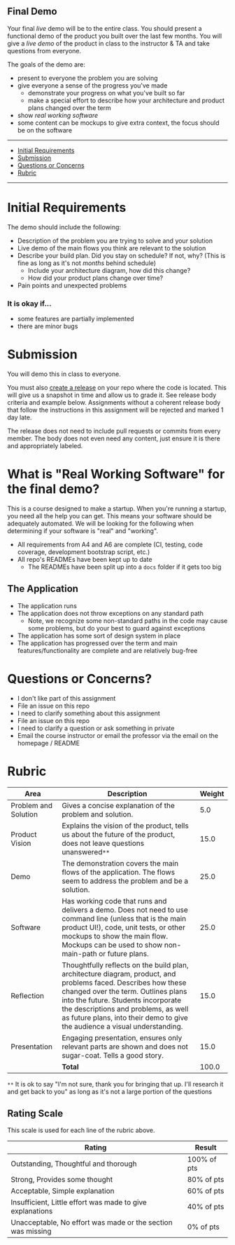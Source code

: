 Final Demo
---

Your final *live* demo will be to the entire class. You should present a functional demo of the product you built over the last few months. You will give a *live demo* of the product in class to the instructor & TA and take questions from everyone.

The goals of the demo are:

- present to everyone the problem you are solving
- give everyone a sense of the progress you've made
  - demonstrate your progress on what you've built so far
  - make a special effort to describe how your architecture and product plans changed over the term
- show *real working software*
- some content can be mockups to give extra context, the focus should be on the software

---

- [Initial Requirements](#initial-requirements)
- [Submission](#submission)
- [Questions or Concerns](#questions-or-concerns)
- [Rubric](#rubric)

---

# Initial Requirements

The demo should include the following:

- Description of the problem you are trying to solve and your solution
- Live demo of the main flows you think are relevant to the solution
- Describe your build plan. Did you stay on schedule? If not, why? (This is fine as long as it's not _months_ behind schedule)
  - Include your architecture diagram, how did this change?
  - How did your product plans change over time?
- Pain points and unexpected problems

### It is okay if...

- some features are partially implemented
- there are minor bugs

# Submission

You will demo this in class to everyone.

You must also [create a release](https://help.github.com/en/articles/creating-releases) on your repo where the code is located.
This will give us a snapshot in time and allow us to grade it. See release body criteria and example below. Assignments without a coherent release body that follow the instructions in this assignment will be rejected and marked 1 day late.

The release does not need to include pull requests or commits from every member. The body does not even need any content, just ensure it is there and appropriately labeled.

# What is "Real Working Software" for the final demo?

This is a course designed to make a startup. When you're running a startup, you need all the help you can get. This means your software should be adequately automated. We will be looking for the following when determining if your software is "real" and "working".

- All requirements from A4 and A6 are complete (CI, testing, code coverage, development bootstrap script, etc.)
- All repo's READMEs have been kept up to date
  - The READMEs have been split up into a `docs` folder if it gets too big

## The Application

- The application runs
- The application does not throw exceptions on any standard path
  - Note, we recognize some non-standard paths in the code may cause some problems, but do your best to guard against exceptions
- The application has some sort of design system in place
- The application has progressed over the term and main features/functionality are complete and are relatively bug-free

# Questions or Concerns?

- I don't like part of this assignment
 - File an issue on this repo
- I need to clarify something about this assignment
 - File an issue on this repo
- I need to clarify a question or ask something in private
 - Email the course instructor or email the professor via the email on the homepage / README

# Rubric
 

| Area | Description| Weight |
| --- | --- | --- |
| Problem and Solution | Gives a concise explanation of the problem and solution. | 5.0 |
| Product Vision | Explains the vision of the product, tells us about the future of the product, does not leave questions unanswered`**` | 15.0 |
| Demo | The demonstration covers the main flows of the application. The flows seem to address the problem and be a solution. | 25.0 |
| Software | Has working code that runs and delivers a demo. Does not need to use command line (unless that is the main product UI!), code, unit tests, or other mockups to show the main flow. Mockups can be used to show non-main-path or future plans.  | 25.0 |
| Reflection | Thoughtfully reflects on the build plan, architecture diagram, product, and problems faced. Describes how these changed over the term. Outlines plans into the future. Students incorporate the descriptions and problems, as well as future plans, into their demo to give the audience a visual understanding. | 15.0 |
| Presentation | Engaging presentation, ensures only relevant parts are shown and does not sugar-coat. Tells a good story. | 15.0 |
| | **Total** | 100.0 |

`**` It is ok to say "I'm not sure, thank you for bringing that up. I'll research it and get back to you" as long as it's not a large portion of the questions

## Rating Scale

This scale is used for each line of the rubric above.


| Rating | Result |
| --- | --- |
| Outstanding, Thoughtful and thorough | 100% of pts | 
| Strong, Provides some thought | 80% of pts |
| Acceptable, Simple explanation | 60% of pts |
| Insufficient, Little effort was made to give explanations | 40% of pts |
| Unacceptable, No effort was made or the section was missing | 0% of pts |
